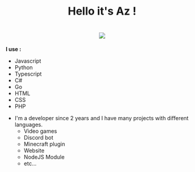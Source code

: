 <h1 align="center">Hello it's Az !</h1>
<h1 align="center"> <img src="https://discord.c99.nl/widget/theme-1/771317042653167627.png"> </h1>


**I use :**
+ Javascript
+ Python
+ Typescript
+ C#
+ Go
+ HTML
+ CSS
+ PHP

- I'm a developer since 2 years and I have many projects with different languages.
    + Video games
    + Discord bot
    + Minecraft plugin
    + Website
    + NodeJS Module
    + etc...
